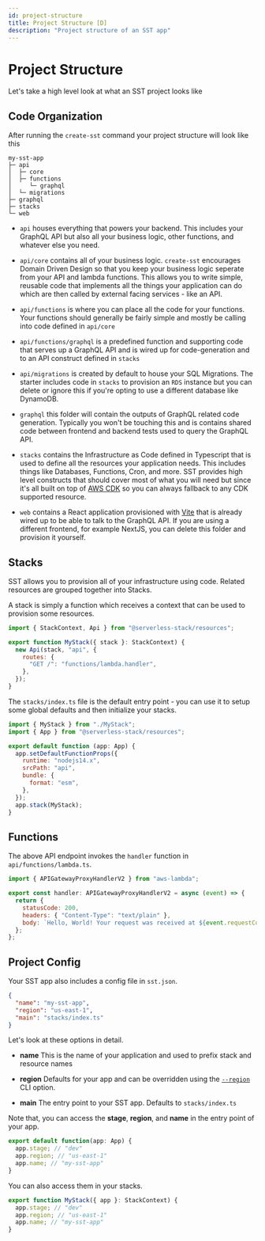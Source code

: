 ```yaml
---
id: project-structure
title: Project Structure [D]
description: "Project structure of an SST app"
---
```


# Project Structure
Let's take a high level look at what an SST project looks like

## Code Organization
After running the `create-sst` command your project structure will look like this

```
my-sst-app
├─ api
│  ├─ core
│  ├─ functions
│     └─ graphql
│  └─ migrations
├─ graphql
├─ stacks
└─ web
```

- `api` houses everything that powers your backend. This includes your GraphQL API but also all your business logic, other functions, and whatever else you need.

- `api/core` contains all of your business logic. `create-sst` encourages Domain Driven Design so that you keep your business logic seperate from your API and lambda functions. This allows you to write simple, reusable code that implements all the things your application can do which are then called by external facing services - like an API.

- `api/functions` is where you can place all the code for your functions. Your functions should generally be fairly simple and mostly be calling into code defined in `api/core`

- `api/functions/graphql` is a predefined function and supporting code that serves up a GraphQL API and is wired up for code-generation and to an API construct defined in `stacks`

- `api/migrations` is created by default to house your SQL Migrations. The starter includes code in `stacks` to provision an `RDS` instance but you can delete or ignore this if you're opting to use a different database like DynamoDB.

- `graphql` this folder will contain the outputs of GraphQL related code generation. Typically you won't be touching this and is contains shared code between frontend and backend tests used to query the GraphQL API.

- `stacks` contains the Infrastructure as Code defined in Typescript that is used to define all the resources your application needs. This includes things like Databases, Functions, Cron, and more. SST provides high level constructs that should cover most of what you will need but since it's all built on top of [AWS CDK](https://aws.amazon.com/cdk/) so you can always fallback to any CDK supported resource.

- `web` contains a React application provisioned with [Vite](https://vitejs.dev/) that is already wired up to be able to talk to the GraphQL API. If you are using a different frontend, for example NextJS, you can delete this folder and provision it yourself.

## Stacks

SST allows you to provision all of your infrastructure using code. Related resources are grouped together into Stacks.

A stack is simply a function which receives a context that can be used to provision some resources.

```js title="stacks/MyStack.js"
import { StackContext, Api } from "@serverless-stack/resources";

export function MyStack({ stack }: StackContext) {
  new Api(stack, "api", {
    routes: {
      "GET /": "functions/lambda.handler",
    },
  });
}
```

The `stacks/index.ts` file is the default entry point - you can use it to setup some global defaults and then initialize your stacks.

```js title="stacks/index.ts"
import { MyStack } from "./MyStack";
import { App } from "@serverless-stack/resources";

export default function (app: App) {
  app.setDefaultFunctionProps({
    runtime: "nodejs14.x",
    srcPath: "api",
    bundle: {
      format: "esm",
    },
  });
  app.stack(MyStack);
}
```

## Functions

The above API endpoint invokes the `handler` function in `api/functions/lambda.ts`. 

```js title="api/functions/lambda.ts"
import { APIGatewayProxyHandlerV2 } from "aws-lambda";

export const handler: APIGatewayProxyHandlerV2 = async (event) => {
  return {
    statusCode: 200,
    headers: { "Content-Type": "text/plain" },
    body: `Hello, World! Your request was received at ${event.requestContext.time}.`,
  };
};
```


## Project Config

Your SST app also includes a config file in `sst.json`.

```json title="sst.json"
{
  "name": "my-sst-app",
  "region": "us-east-1",
  "main": "stacks/index.ts"
}
```

Let's look at these options in detail.

- **name** This is the name of your application and used to prefix stack and resource names

- **region** Defaults for your app and can be overridden using the [`--region`](packages/cli.md#--region) CLI option.

- **main** The entry point to your SST app. Defaults to `stacks/index.ts`

Note that, you can access the **stage**, **region**, and **name** in the entry point of your app.

```js title="stacks/index.ts"
export default function(app: App) {
  app.stage; // "dev"
  app.region; // "us-east-1"
  app.name; // "my-sst-app"
}
```

You can also access them in your stacks.

```js title="stacks/MyStack.ts"
export function MyStack({ app }: StackContext) {
  app.stage; // "dev"
  app.region; // "us-east-1"
  app.name; // "my-sst-app"
}
```


